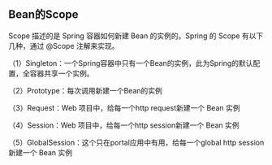 ## Bean的Scope

Scope 描述的是 Spring 容器如何新建 Bean 的实例的。Spring 的 Scope 有以下几种，通过 @Scope 注解来实现。

（1）Singleton：一个Spring容器中只有一个Bean的实例，此为Spring的默认配置，全容器共享一个实例。

（2）Prototype：每次调用新建一个Bean的实例

（3）Request：Web 项目中，给每一个http request新建一个 Bean 实例

（4）Session：Web 项目中，给每一个http session新建一个 Bean 实例

（5）GlobalSession：这个只在portal应用中有用，给每一个global http session新建一个 Bean 实例